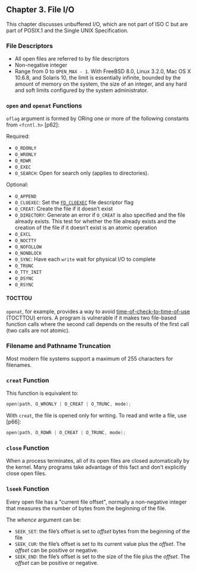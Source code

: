 ## Chapter 3. File I/O

This chapter discusses unbuffered I/O, which are not part of ISO C but are part of POSIX.1 and the Single UNIX Specification.

### File Descriptors

* All open files are referred to by file descriptors
* Non-negative integer
* Range from 0 to `OPEN_MAX - 1`. With FreeBSD 8.0, Linux 3.2.0, Mac OS X 10.6.8, and Solaris 10, the limit is essentially infinite, bounded by the amount of memory on the system, the size of an integer, and any hard and soft limits configured by the system administrator.

### `open` and `openat` Functions

<script src="https://gist.github.com/shichao-an/84b85f42bf03c30fa75b.js"></script>

`oflag` argument is formed by ORing one or more of the following constants from `<fcntl.h>` [p62]:

Required:

* `O_RDONLY`
* `O_WRONLY`
* `O_RDWR`
* `O_EXEC`
* `O_SEARCH`: Open for search only (applies to directories).

Optional:

* `O_APPEND`
* `O_CLOEXEC`: Set the [`FD_CLOEXEC`](https://www.gnu.org/software/libc/manual/html_node/Descriptor-Flags.html) file descriptor flag
* `O_CREAT`: Create the file if it doesn’t exist
* `O_DIRECTORY`: Generate an error if `O_CREAT` is also specified and the file already exists. This test for whether the file already exists and the creation of the file if it doesn’t exist is an atomic operation
* `O_EXCL`
* `O_NOCTTY`
* `O_NOFOLLOW`
* `O_NONBLOCK`
* `O_SYNC`: Have each `write` wait for physical I/O to complete
* `O_TRUNC`
* `O_TTY_INIT`
* `O_DSYNC`
* `O_RSYNC`

#### TOCTTOU
`openat`, for example, provides a way to avoid [time-of-check-to-time-of-use](http://en.wikipedia.org/wiki/Time_of_check_to_time_of_use) (TOCTTOU) errors. A program is vulnerable if it makes two file-based function calls where the second call depends on the results of the first call (two calls are not atomic).

### Filename and Pathname Truncation

Most modern file systems support a maximum of 255 characters for filenames.


### `creat` Function

<script src="https://gist.github.com/shichao-an/e0ac0fe91b023280e33f.js"></script>

This function is equivalent to:

```c
open(path, O_WRONLY | O_CREAT | O_TRUNC, mode);
```

With `creat`, the file is opened only for writing. To read and write a file, use [p66]:

```c
open(path, O_RDWR | O_CREAT | O_TRUNC, mode);
```

### `close` Function

<script src="https://gist.github.com/shichao-an/84758a089b6cb82b7495.js"></script>

When a process terminates, all of its open files are closed automatically by the kernel. Many programs take advantage of this fact and don’t explicitly close open files.


### `lseek` Function

Every open file has a "current file offset", normally a non-negative integer that measures the number of bytes from the beginning of the file.

<script src="https://gist.github.com/shichao-an/b9b0bc7d6dca91b7afd6.js"></script>

The *whence* argument can be:

* `SEEK_SET`: the file’s offset is set to *offset* bytes from the beginning of the file
* `SEEK_CUR`: the file’s offset is set to its current value plus the *offset*. The *offset* can be positive or negative.
* `SEEK_END`: the file’s offset is set to the size of the file plus the *offset*. The *offset* can be positive or negative.
